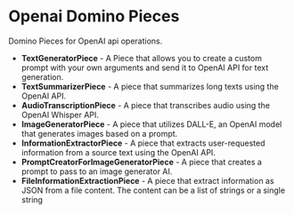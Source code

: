 # Openai Domino Pieces
Domino Pieces for OpenAI api operations.

- **TextGeneratorPiece** - A Piece that allows you to create a custom prompt with your own arguments and send it to OpenAI API for text generation.
- **TextSummarizerPiece** - A piece that summarizes long texts using the OpenAI API.
- **AudioTranscriptionPiece** - A piece that transcribes audio using the OpenAI Whisper API.
- **ImageGeneratorPiece** - A piece that utilizes DALL-E, an OpenAI model that generates images based on a prompt.
- **InformationExtractorPiece** - A piece that extracts user-requested information from a source text using the OpenAI API.
- **PromptCreatorForImageGeneratorPiece** - A piece that creates a prompt to pass to an image generator AI.
- **FileInformationExtractionPiece** - A piece that extract information as JSON from a file content. The content can be a list of strings or a single string
